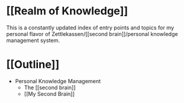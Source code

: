 # [[Realm of Knowledge]]
This is a constantly updated index of entry points and topics for my personal flavor of Zettlekassen/[[second brain]]/personal knowledge management system.
# [[Outline]]
- Personal Knowledge Management
	- The [[second brain]]
	- [[My Second Brain]]